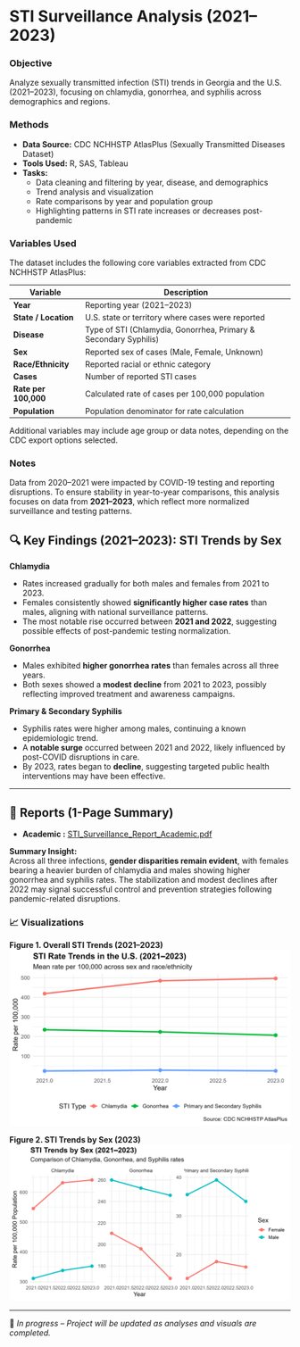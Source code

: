 # STI Surveillance Analysis (2021–2023)

### Objective
Analyze sexually transmitted infection (STI) trends in Georgia and the U.S. (2021–2023), focusing on chlamydia, gonorrhea, and syphilis across demographics and regions.

### Methods
- **Data Source:** CDC NCHHSTP AtlasPlus (Sexually Transmitted Diseases Dataset)
- **Tools Used:** R, SAS, Tableau  
- **Tasks:**  
  - Data cleaning and filtering by year, disease, and demographics  
  - Trend analysis and visualization  
  - Rate comparisons by year and population group  
  - Highlighting patterns in STI rate increases or decreases post-pandemic
    
### Variables Used
The dataset includes the following core variables extracted from CDC NCHHSTP AtlasPlus:

| Variable | Description |
|-----------|--------------|
| **Year** | Reporting year (2021–2023) |
| **State / Location** | U.S. state or territory where cases were reported |
| **Disease** | Type of STI (Chlamydia, Gonorrhea, Primary & Secondary Syphilis) |
| **Sex** | Reported sex of cases (Male, Female, Unknown) |
| **Race/Ethnicity** | Reported racial or ethnic category |
| **Cases** | Number of reported STI cases |
| **Rate per 100,000** | Calculated rate of cases per 100,000 population |
| **Population** | Population denominator for rate calculation |

Additional variables may include age group or data notes, depending on the CDC export options selected.

### Notes
Data from 2020–2021 were impacted by COVID-19 testing and reporting disruptions. To ensure stability in year-to-year comparisons, this analysis focuses on data from **2021–2023**, which reflect more normalized surveillance and testing patterns.

## 🔍 Key Findings (2021–2023): STI Trends by Sex

**Chlamydia**
- Rates increased gradually for both males and females from 2021 to 2023.  
- Females consistently showed **significantly higher case rates** than males, aligning with national surveillance patterns.  
- The most notable rise occurred between **2021 and 2022**, suggesting possible effects of post-pandemic testing normalization.

**Gonorrhea**
- Males exhibited **higher gonorrhea rates** than females across all three years.  
- Both sexes showed a **modest decline** from 2021 to 2023, possibly reflecting improved treatment and awareness campaigns.

**Primary & Secondary Syphilis**
- Syphilis rates were higher among males, continuing a known epidemiologic trend.  
- A **notable surge** occurred between 2021 and 2022, likely influenced by post-COVID disruptions in care.  
- By 2023, rates began to **decline**, suggesting targeted public health interventions may have been effective.

---
## 📄 Reports (1-Page Summary)
- **Academic :** [STI_Surveillance_Report_Academic.pdf](./docs/STI_Surveillance_Report_Academic.pdf)

**Summary Insight:**  
Across all three infections, **gender disparities remain evident**, with females bearing a heavier burden of chlamydia and males showing higher gonorrhea and syphilis rates. The stabilization and modest declines after 2022 may signal successful control and prevention strategies following pandemic-related disruptions.
  

### 📈 Visualizations  

**Figure 1. Overall STI Trends (2021–2023)**  
![STI Overall Trends](figures/sti_trend_overall_2021_2023.png)

**Figure 2. STI Trends by Sex (2023)**  
![STI Trends by Sex](figures/sti_trend_by_sex_facets_2023.png)


---

📅 *In progress – Project will be updated as analyses and visuals are completed.*
